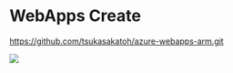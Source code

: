 # WebApps Create
https://github.com/tsukasakatoh/azure-webapps-arm.git

<a href="https://portal.azure.com/#create/Microsoft.Template/uri/https%3A%2F%2Fraw.githubusercontent.com%2Ftsukasakatoh%2Fazure-webapps-arm%2Fmaster%2Fazuredeploy.json" target="_blank">
    <img src="http://azuredeploy.net/deploybutton.png"/>
</a>
